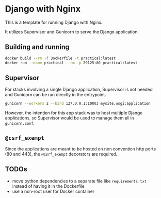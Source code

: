 # Django with Nginx

This is a template for running Django with Nginx.

It utilizes Supervisor and Gunicorn to serve the Django application.

## Building and running

```bash
docker build --rm -f Dockerfile -t practical:latest .
docker run --name practical --rm -p 29125:80 practical:latest
```

## Supervisor

For stacks involving a single Django application, Supervisor is not needed and Gunicorn can be run directly in the entrypoint.

```bash
gunicorn --workers 2 --bind 127.0.0.1:10003 mysite.wsgi:application
```

However, the intention for this app stack was to host multiple Django applications, so Supervisor would be used to manage them all in `gunicorn.conf`.

## `@csrf_exempt`

Since the applications are meant to be hosted on non convention http ports (80 and 443), the `@csrf_exempt` decorators are required.

## TODOs

- move python dependencies to a separate file like `requirements.txt` instead of having it in the Dockerfile
- use a non-root user for Docker container
